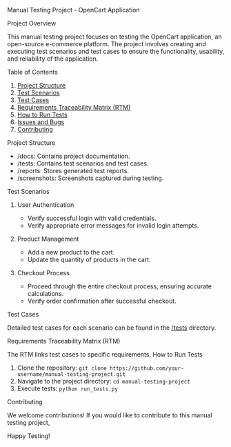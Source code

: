 Manual Testing Project - OpenCart Application

 Project Overview

This manual testing project focuses on testing the OpenCart application, an open-source e-commerce platform. The project involves creating and executing test scenarios and test cases to ensure the functionality, usability, and reliability of the application.

 Table of Contents

1. [Project Structure](#project-structure)
2. [Test Scenarios](#test-scenarios)
3. [Test Cases](#test-cases)
4. [Requirements Traceability Matrix (RTM)](#requirements-traceability-matrix-rtm)
5. [How to Run Tests](#how-to-run-tests)
6. [Issues and Bugs](#issues-and-bugs)
7. [Contributing](#contributing)

 Project Structure

- /docs: Contains project documentation.
- /tests: Contains test scenarios and test cases.
- /reports: Stores generated test reports.
- /screenshots: Screenshots captured during testing.

 Test Scenarios

1. User Authentication
   - Verify successful login with valid credentials.
   - Verify appropriate error messages for invalid login attempts.

2. Product Management
   - Add a new product to the cart.
   - Update the quantity of products in the cart.

3. Checkout Process
   - Proceed through the entire checkout process, ensuring accurate calculations.
   - Verify order confirmation after successful checkout.

 Test Cases

Detailed test cases for each scenario can be found in the [/tests](/tests) directory.

 Requirements Traceability Matrix (RTM)

The RTM links test cases to specific requirements. 
 How to Run Tests

1. Clone the repository: `git clone https://github.com/your-username/manual-testing-project.git`
2. Navigate to the project directory: `cd manual-testing-project`
3. Execute tests: `python run_tests.py`

 

Contributing

We welcome contributions! If you would like to contribute to this manual testing project, 

Happy Testing!
